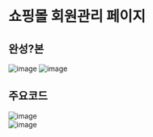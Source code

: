 # 쇼핑몰 회원관리 페이지


## 완성?본
![image](https://github.com/user-attachments/assets/5b2c830c-40aa-457c-b741-773e150033cf)
![image](https://github.com/user-attachments/assets/d321c947-d6d3-429e-8252-0bf444f184b6)


## 주요코드
![image](https://github.com/user-attachments/assets/598db99c-1802-48b6-9896-6dcb1e96431f)   
![image](https://github.com/user-attachments/assets/2e38ee38-e26f-473d-bf0a-2e50eebbc98e)

